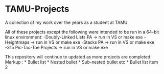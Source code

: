 # TAMU-Projects
A collection of my work over the years as a student at TAMU

All of these projects except the following were intended to be run in a 64-bit linux environment:
-Doubly-Linked Lists PA -> run in VS or make exe
-Heightmaps -> run in VS or make exe
-Stacks PA -> run in VS or make exe
-315 Pic-Tac-Toe Projects -> run in VS or make exe

This repository will continue to updated as more projects are completed.
 Markup : * Bullet list
              * Nested bullet
                  * Sub-nested bullet etc
          * Bullet list item 2
